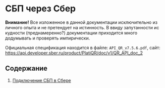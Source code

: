 # СБП через Сбер

**Внимание!** Все изложенное в данной документации исключительно из личного опыта и не претендует на истинность. В ввиду запутанности ис кудности (преднамеренно?) документации приходится много додумывать и проверять импирически.

Официальная спецификация находится в файле: `API_QR_v7.5.6.pdf`, сайт: https://api.developer.sber.ru/product/PlatiQR/doc/v1/QR_API_doc_2

## Содержание

1. [Подключение СБП в Сбере](connect.md)
